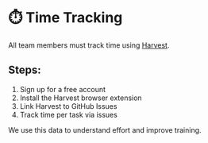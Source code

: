 # ⏱️ Time Tracking

All team members must track time using [Harvest](https://www.getharvest.com/).

## Steps:
1. Sign up for a free account
2. Install the Harvest browser extension
3. Link Harvest to GitHub Issues
4. Track time per task via issues

We use this data to understand effort and improve training.
